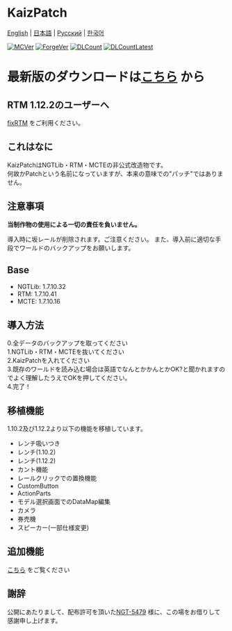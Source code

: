# KaizPatch

[English](README.en.md) | [日本語](README.md) | [Русский](README.ru.md) | [한국어](README.ko.md)

[![MCVer](https://img.shields.io/badge/Minecraft-1.7.10-brightgreen)](https://www.minecraft.net/)
[![ForgeVer](https://img.shields.io/badge/Forge-10.13.4.1614-important)](https://files.minecraftforge.net/maven/net/minecraftforge/forge/index_1.7.10.html)
[![DLCount](https://img.shields.io/github/downloads/Kai-Z-JP/KaizPatchX/total)](https://github.com/Kai-Z-JP/KaizPatchX/releases)
[![DLCountLatest](https://img.shields.io/github/downloads/Kai-Z-JP/KaizPatchX/latest/total)](https://github.com/Kai-Z-JP/KaizPatchX/releases/latest)

# 最新版のダウンロードは[こちら](https://github.com/Kai-Z-JP/KaizPatchX/releases/latest) から

## RTM 1.12.2のユーザーへ

[fixRTM](https://www.curseforge.com/minecraft/mc-mods/fixrtm) をご利用ください。

## これはなに

KaizPatchはNGTLib・RTM・MCTEの非公式改造物です。\
何故かPatchという名前になっていますが、本来の意味での"パッチ"ではありません。

## 注意事項

**当制作物の使用による一切の責任を負いません。**

導入時に坂レールが削除されます。ご注意ください。 また、導入前に適切な手段でワールドのバックアップをお願いします。

## Base

- NGTLib: 1.7.10.32
- RTM: 1.7.10.41
- MCTE: 1.7.10.16

## 導入方法

0.全データのバックアップを取ってください\
1.NGTLib・RTM・MCTEを抜いてください\
2.KaizPatchを入れてください\
3.既存のワールドを読み込む場合は英語でなんとかかんとかOK?と聞かれますのでよく理解したうえでOKを押してください。\
4.完了！

## 移植機能

1.10.2及び1.12.2より以下の機能を移植しています。

- レンチ吸いつき
- レンチ(1.10.2)
- レンチ(1.12.2)
- カント機能
- レールクリックでの置換機能
- CustomButton
- ActionParts
- モデル選択画面でのDataMap編集
- カメラ
- 券売機
- スピーカー(一部仕様変更)

## 追加機能

[こちら](https://github.com/Kai-Z-JP/KaizPatchX/wiki/Added-Features.ja) をご覧ください

## 謝辞

公開にあたりまして、配布許可を頂いた[NGT-5479](https://twitter.com/ngt5479) 様に、この場をお借りして感謝申し上げます。
